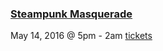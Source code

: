### [Steampunk Masquerade](https://www.facebook.com/events/757249971072121/779649408832177/)
May 14, 2016 @ 5pm - 2am
[tickets](http://joynr.co/13183)


